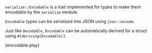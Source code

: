 `serialize::Encodable` is a trait implemented for types to make them encodable
by the `serialize` module.

`Encodable` types can be serialized into JSON using `json::encode`.

Just like `Decodable`, `Encodable` can be automatically derived for a struct
using `#[deriving(Encodable)]`.

{encodable.play}
